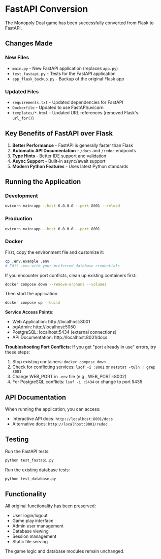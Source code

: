 # FastAPI Conversion

The Monopoly Deal game has been successfully converted from Flask to FastAPI.

## Changes Made

### New Files
- `main.py` - New FastAPI application (replaces `app.py`)
- `test_fastapi.py` - Tests for the FastAPI application
- `app_flask_backup.py` - Backup of the original Flask app

### Updated Files
- `requirements.txt` - Updated dependencies for FastAPI
- `Dockerfile` - Updated to use FastAPI/uvicorn
- `templates/*.html` - Updated URL references (removed Flask's `url_for()`)

## Key Benefits of FastAPI over Flask

1. **Better Performance** - FastAPI is generally faster than Flask
2. **Automatic API Documentation** - `/docs` and `/redoc` endpoints
3. **Type Hints** - Better IDE support and validation
4. **Async Support** - Built-in async/await support
5. **Modern Python Features** - Uses latest Python standards

## Running the Application

### Development
```bash
uvicorn main:app --host 0.0.0.0 --port 8001 --reload
```

### Production
```bash
uvicorn main:app --host 0.0.0.0 --port 8001
```

### Docker

First, copy the environment file and customize it:
```bash
cp .env.example .env
# Edit .env with your preferred database credentials
```

If you encounter port conflicts, clean up existing containers first:
```bash
docker compose down --remove-orphans --volumes
```

Then start the application:
```bash
docker compose up --build
```

**Service Access Points:**
- Web Application: http://localhost:8001
- pgAdmin: http://localhost:5050  
- PostgreSQL: localhost:5434 (external connections)
- API Documentation: http://localhost:8001/docs

**Troubleshooting Port Conflicts:**
If you get "port already in use" errors, try these steps:
1. Stop existing containers: `docker compose down`
2. Check for conflicting services: `lsof -i :8001` or `netstat -tuln | grep 8001`
3. Change WEB_PORT in `.env` file (e.g., WEB_PORT=8002)
4. For PostgreSQL conflicts: `lsof -i :5434` or change to port 5435

## API Documentation

When running the application, you can access:
- Interactive API docs: `http://localhost:8001/docs`
- Alternative docs: `http://localhost:8001/redoc`

## Testing

Run the FastAPI tests:
```bash
python test_fastapi.py
```

Run the existing database tests:
```bash
python test_database.py
```

## Functionality

All original functionality has been preserved:
- User login/logout
- Game play interface
- Admin user management
- Database viewing
- Session management
- Static file serving

The game logic and database modules remain unchanged.